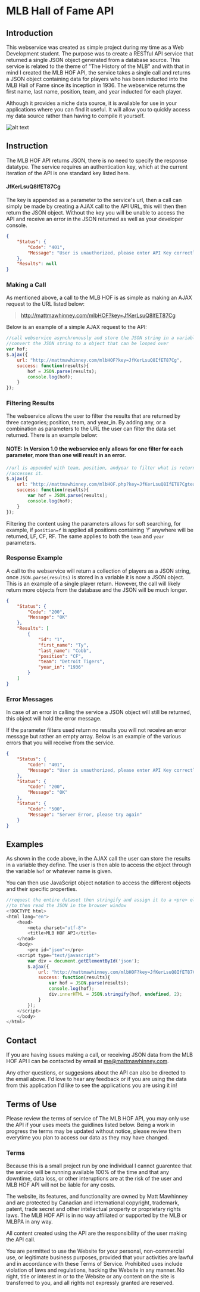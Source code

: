 # MLB Hall of Fame API

## Introduction

This webservice was created as simple project during my time as a Web Development student. The purpose was to create a RESTful API service that returned a single JSON object generated from a database source. This service is related to the theme of "The History of the MLB" and with that in mind I created the MLB HOF API, the service takes a single call and returns a JSON object containing data for players who has been inducted into the MLB Hall of Fame since its inception in 1936. The webservice returns the first name, last name, position, team, and year inducted for each player.

Although it provides a niche data source, it is available for use in your applications where you can find it useful. It will allow you to quickly access my data source rather than having to compile it yourself.

![alt text](https://dugoutdynastysports.files.wordpress.com/2016/02/major-league-baseball-logo-for-nicholas-alahverdian-blog.png?w=1000 "MLB Logo")

## Instruction

The MLB HOF API returns JSON, there is no need to specify the response datatype. The service requires an authentication key, which at the current iteration of the API is one standard key listed here.

#### JfKerLsuQ8IfET87Cg

The key is appended as a parameter to the service's url, then a call can simply be made by creating a AJAX call to the API URL, this will then then return the JSON object. Without the key you will be unable to access the API and receive an error in the JSON returned as well as your developer console.

```json
{ 
    "Status": {
        "Code": "401",
        "Message": "User is unauthorized, please enter API Key correctly"
    },
    "Results": null
}
```

### Making a Call

As mentioned above, a call to the MLB HOF is as simple as making an AJAX request to the URL listed below:

> http://mattmawhinney.com/mlbHOF?key=JfKerLsuQ8IfET87Cg

Below is an example of a simple AJAX request to the API:

```javascript
//call webservice asynchronously and store the JSON string in a variable
//convert the JSON string to a object that can be looped over
var hof;
$.ajax({
    url: "http://mattmawhinney.com/mlbHOF?key=JfKerLsuQ8IfET87Cg",
    success: function(results){
        hof = JSON.parse(results);
        console.log(hof);
    }
});
```
### Filtering Results

The webservice allows the user to filter the results that are returned by three categories; position, team, and year_in. By adding any, or a combination as parameters to the URL the user can filter the data set returned. There is an example below:

#### NOTE: In Version 1.0 the webservice only allows for one filter for each parameter, more than one will result in an error.

```javascript
//url is appended with team, position, andyear to filter what is returned before your application 
//accesses it.
$.ajax({
    url: "http://mattmawhinney.com/mlbHOF.php?key=JfKerLsuQ8IfET87Cgteam=Detroit Tigers&position=CF",
    success: function(results){
        var hof = JSON.parse(results);
        console.log(hof);
    }
});
```

Filtering the content using the parameters allows for soft searching, for example, if ```position=f``` is applied all positions containing 'f' anywhere will be returned, LF, CF, RF. The same applies to both the ```team``` and ```year``` parameters. 


### Response Example

A call to the webservice will return a collection of players as a JSON string, once ```JSON.parse(results)``` is stored in a variable it is now a JSON object. This is an example of a single player return. However, the call will likely return more objects from the database and the JSON will be much longer.

```JSON
{
    "Status": {
        "Code": "200",
        "Message": "OK"
    },
    "Results": [
        {
            "id": "1",
            "first_name": "Ty",
            "last_name": "Cobb",
            "position": "CF",
            "team": "Detroit Tigers",
            "year_in": "1936"
        }
    ]
}
```

### Error Messages

In case of an error in calling the service a JSON object will still be returned, this object will hold the error message.

If the parameter filters used return no results you will not receive an error message but rather an empty array. Below is an example of the various errors that you will receive from the service.

```json
{ 
    "Status": {
        "Code": "401",
        "Message": "User is unauthorized, please enter API Key correctly"
    },
    "Status": {
        "Code": "200",
        "Message": "OK"
    },
    "Status": {
        "Code": "500",
        "Message": "Server Error, please try again"
    }
}
```

## Examples

As shown in the code above, in the AJAX call the user can store the results in a variable they define. The user is then able to access the object through the variable ```hof``` or whatever name is given.

You can then use JavaScript object notation to access the different objects and their specific properties.

```javascript
//request the entire dataset then stringify and assign it to a <pre> element 
//to then read the JSON in the browser window
<!DOCTYPE html>
<html lang="en">
    <head>
        <meta charset="utf-8">
        <title>MLB HOF API</title>
    </head>
    <body>
        <pre id="json"></pre>
    <script type="text/javascript">
        var div = document.getElementById('json');
        $.ajax({
            url: "http://mattmawhinney.com/mlbHOF?key=JfKerLsuQ8IfET87Cg",
            success: function(results){
                var hof = JSON.parse(results);
                console.log(hof);
                div.innerHTML = JSON.stringify(hof, undefined, 2);
            }
        });
    </script>
    </body>
</html>
```

## Contact

If you are having issues making a call, or receiving JSON data from the MLB HOF API I can be contacted by email at me@mattmawhinney.com.

Any other questions, or suggesions about the API can also be directed to the email above. I'd love to hear any feedback or if you are using the data from this application I'd like to see the applications you are using it in!

## Terms of Use

Please review the terms of service of The MLB HOF API, you may only use the API if your uses meets the guidlines listed below. Being a work in progress the terms may be updated without notice, please review them everytime you plan to access our data as they may have changed.

### Terms

Because this is a small project run by one individual I cannot guarentee that the service will be running available 100% of the time and that any downtime, data loss, or other interuptions are at the risk of the user and MLB HOF API will not be liable for any costs.

The website, its features, and functionality are owned by Matt Mawhinney and are protected by Canadian and international copyright, trademark, patent, trade secret and other intellectual property or proprietary rights laws. The MLB HOF API is in no way affiliated or supported by the MLB or MLBPA in any way.

All content created using the API are the responsibility of the user making the API call.

You are permitted to use the Website for your personal, non-commercial use, or legitimate business purposes, provided that your activities are lawful and in accordance with these Terms of Service. Prohibited uses include violation of laws and regulations, hacking the Website in any manner. No right, title or interest in or to the Website or any content on the site is transferred to you, and all rights not expressly granted are reserved.